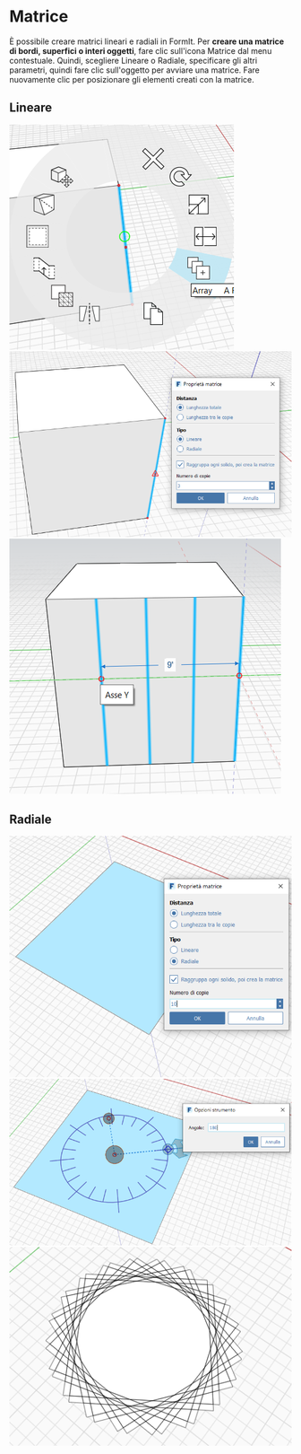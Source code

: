 # Matrice

È possibile creare matrici lineari e radiali in FormIt. Per **creare una matrice di bordi, superfici o interi oggetti**, fare clic sull'icona Matrice dal menu contestuale. Quindi, scegliere Lineare o Radiale, specificare gli altri parametri, quindi fare clic sull'oggetto per avviare una matrice. Fare nuovamente clic per posizionare gli elementi creati con la matrice.

## Lineare

![](../.gitbook/assets/array.png)  
![](../.gitbook/assets/array_linear2.png)  
![](../.gitbook/assets/linear_array_3.png)

## Radiale

![](../.gitbook/assets/array_radial1.png)  
![](../.gitbook/assets/radial_array2.png)  
![](../.gitbook/assets/radial_array3.png)

